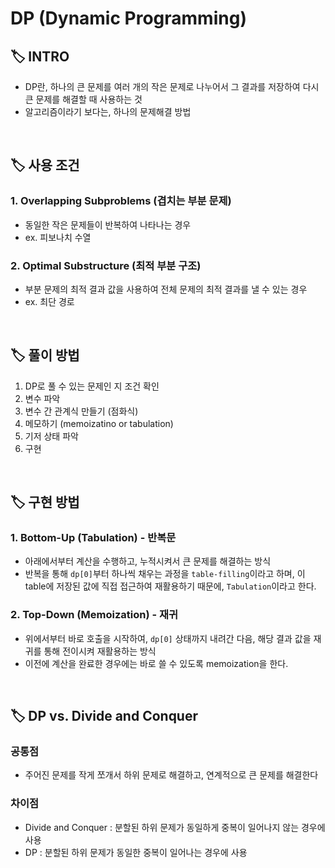 # DP (Dynamic Programming)

## 🏷 INTRO
- DP란, 하나의 큰 문제를 여러 개의 작은 문제로 나누어서 그 결과를 저장하여 다시 큰 문제를 해결할 때 사용하는 것
- 알고리즘이라기 보다는, 하나의 문제해결 방법
<br/>

## 🏷 사용 조건
### 1. Overlapping Subproblems (겹치는 부분 문제)
- 동일한 작은 문제들이 반복하여 나타나는 경우
- ex. 피보나치 수열

### 2. Optimal Substructure (최적 부분 구조)
- 부분 문제의 최적 결과 값을 사용하여 전체 문제의 최적 결과를 낼 수 있는 경우
- ex. 최단 경로
<br/>

## 🏷 풀이 방법
1. DP로 풀 수 있는 문제인 지 조건 확인
2. 변수 파악
3. 변수 간 관계식 만들기 (점화식)
4. 메모하기 (memoizatino or tabulation)
5. 기저 상태 파악
6. 구현
<br/>

## 🏷 구현 방법
### 1. Bottom-Up (Tabulation) - 반복문
- 아래에서부터 계산을 수행하고, 누적시켜서 큰 문제를 해결하는 방식
- 반복을 통해 `dp[0]`부터 하나씩 채우는 과정을 `table-filling`이라고 하며, 이 table에 저장된 값에 직접 접근하여 재활용하기 때문에, `Tabulation`이라고 한다.

### 2. Top-Down (Memoization) - 재귀
- 위에서부터 바로 호출을 시작하여, `dp[0]` 상태까지 내려간 다음, 해당 결과 값을 재귀를 통해 전이시켜 재활용하는 방식
- 이전에 계산을 완료한 경우에는 바로 쓸 수 있도록 memoization을 한다.
<br/>

## 🏷 DP vs. Divide and Conquer
### 공통점
- 주어진 문제를 작게 쪼개서 하위 문제로 해결하고, 연계적으로 큰 문제를 해결한다

### 차이점
- Divide and Conquer : 분할된 하위 문제가 동일하게 중복이 일어나지 않는 경우에 사용
- DP : 분할된 하위 문제가 동일한 중복이 일어나는 경우에 사용
